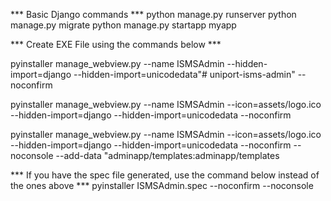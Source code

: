 *** Basic Django commands ***
python manage.py runserver
python manage.py migrate
python manage.py startapp myapp


*** Create EXE File using the commands below ***

pyinstaller manage_webview.py --name ISMSAdmin --hidden-import=django --hidden-import=unicodedata"# uniport-isms-admin" --noconfirm

pyinstaller manage_webview.py --name ISMSAdmin --icon=assets/logo.ico --hidden-import=django --hidden-import=unicodedata --noconfirm


pyinstaller manage_webview.py --name ISMSAdmin --icon=assets/logo.ico --hidden-import=django --hidden-import=unicodedata --noconfirm --noconsole --add-data "adminapp/templates:adminapp/templates

*** If you have the spec file generated, use the command below instead of the ones above ***
pyinstaller ISMSAdmin.spec --noconfirm --noconsole


